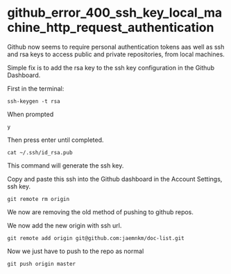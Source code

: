 # github_error_400_ssh_key_local_machine_http_request_authentication

Github now seems to require personal authentication tokens aas well as ssh and rsa keys to access public and private repositories, from local machines.

Simple fix is to add the rsa key to the ssh key configuration in the Github Dashboard.

First in the terminal:

	ssh-keygen -t rsa

When prompted

	y

Then press enter until completed.

	cat ~/.ssh/id_rsa.pub

This command will generate the ssh key.

Copy and paste this ssh into the Github dashboard in the Account Settings, ssh key.

	git remote rm origin

We now are removing the old method of pushing to github repos.

We now add the new origin with ssh url.

	git remote add origin git@github.com:jaemnkm/doc-list.git

Now we just have to push to the repo as normal

	git push origin master
